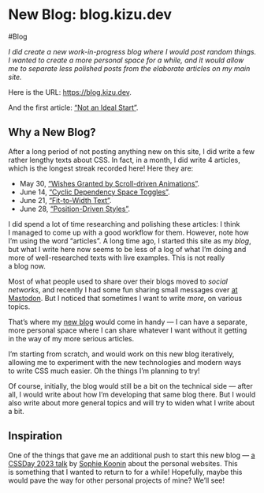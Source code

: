 # New Blog: blog.kizu.dev

#Blog

_I did create a new work-in-progress blog where I would post random things. I wanted to create a more personal space for a while, and it would allow me to separate less polished posts from the elaborate articles on my main site._

Here is the URL: https://blog.kizu.dev.

And the first article: [“Not an Ideal Start”](https://blog.kizu.dev/not-an-ideal-start/).

## Why a New Blog?

After a long period of not posting anything new on this site, I did write a few rather lengthy texts about CSS. In fact, in a month, I did write 4 articles, which is the longest streak recorded here! Here they are:

- May 30, [“Wishes Granted by Scroll-driven Animations”](https://kizu.dev/scroll-driven-animations/).
- June 14, [“Cyclic Dependency Space Toggles”](https://kizu.dev/cyclic-toggles/).
- June 21, [“Fit-to-Width Text”](https://kizu.dev/fit-to-width-text/).
- June 28, [“Position-Driven Styles”](https://kizu.dev/position-driven-styles/).

I did spend a lot of time researching and polishing these articles: I think I managed to come up with a good workflow for them. However, note how I’m using the word “articles”. A long time ago, I started this site as my _blog_, but what I write here now seems to be less of a log of what I’m doing and more of well-researched texts with live examples. This is not really a blog now.

Most of what people used to share over their blogs moved to _social networks_, and recently I had some fun sharing small messages over [at Mastodon](https://front-end.social/@kizu). But I noticed that sometimes I want to write _more_, on various topics.

That’s where my [new blog](https://blog.kizu.dev) would come in handy — I can have a separate, more personal space where I can share whatever I want without it getting in the way of my more serious articles.

I’m starting from scratch, and would work on this new blog iteratively, allowing me to experiment with the new technologies and modern ways to write CSS much easier. Oh the things I’m planning to try!

Of course, initially, the blog would still be a bit on the technical side — after all, I would write about how I’m developing that same blog there. But I would also write about more general topics and will try to widen what I write about a bit.

## Inspiration

One of the things that gave me an additional push to start this new blog — [a CSSDay 2023 talk](https://www.youtube.com/watch?v=H2Ux0hGQcs4) by [Sophie Koonin](https://localghost.dev/) about the personal websites. This is something that I wanted to return to for a while! Hopefully, maybe this would pave the way for other personal projects of mine? We’ll see!
